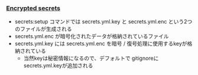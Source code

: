 ### [Encrypted secrets](https://github.com/rails/rails/pull/28038)

* secrets:setup コマンドでは secrets.yml.key と secrets.yml.enc という2つのファイルが生成される
* secrets.yml.enc が暗号化されたデータが格納されているファイル
* secrets.yml.key には secrets.yml.enc を暗号 / 復号処理に使用するkeyが格納されている
  * 当然keyは秘密情報になるので、デフォルトで gitignoreにsecrets.yml.keyが追加される
